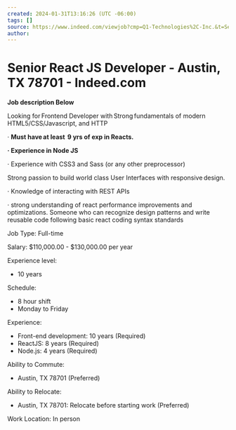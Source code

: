 ```yaml
---
created: 2024-01-31T13:16:26 (UTC -06:00)
tags: []
source: https://www.indeed.com/viewjob?cmp=Q1-Technologies%2C-Inc.&t=Senior+Developer&jk=535aaf509f3958f7&q=Front+ENd+Developer&xpse=SoAy67I3FwWUvBTABh0LbzkdCdPP&xkcb=SoDP67M3FwV_hfTdS50KbzkdCdPP&vjs=3
author: 
---
```


# Senior React JS Developer - Austin, TX 78701 - Indeed.com

**Job description Below**

Looking for Frontend Developer with Strong fundamentals of modern HTML5/CSS/Javascript, and HTTP

· **Must have at least  9 yrs of exp in Reacts.**

**· Experience in Node JS**

· Experience with CSS3 and Sass (or any other preprocessor)

Strong passion to build world class User Interfaces with responsive design.

· Knowledge of interacting with REST APIs

· strong understanding of react performance improvements and optimizations. Someone who can recognize design patterns and write reusable code following basic react coding syntax standards

Job Type: Full-time

Salary: $110,000.00 - $130,000.00 per year

Experience level:

-   10 years

Schedule:

-   8 hour shift
-   Monday to Friday

Experience:

-   Front-end development: 10 years (Required)
-   ReactJS: 8 years (Required)
-   Node.js: 4 years (Required)

Ability to Commute:

-   Austin, TX 78701 (Preferred)

Ability to Relocate:

-   Austin, TX 78701: Relocate before starting work (Preferred)

Work Location: In person
